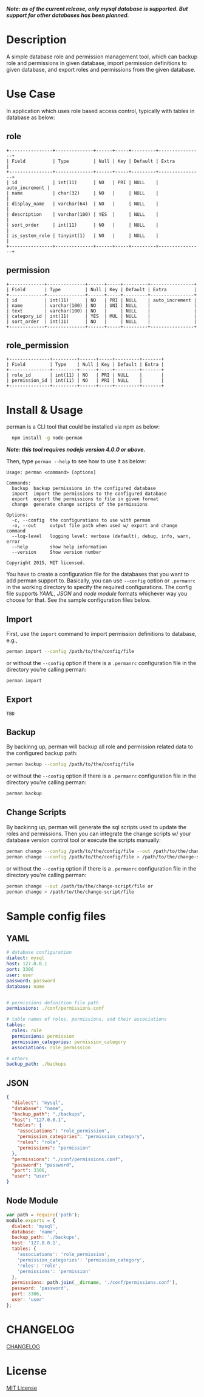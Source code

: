 ___Note: as of the current release, only mysql database is supported. But support for other databases has been planned.___

# Description
A simple database role and permission management tool, which can backup role and permissions in given database, import permission definitions to given database, and export roles and permissions from the given database.

# Use Case
In application which uses role based access control, typically with tables in database as below:

## role
```
+----------------+--------------+------+-----+---------+----------------+
| Field          | Type         | Null | Key | Default | Extra          |
+----------------+--------------+------+-----+---------+----------------+
| id             | int(11)      | NO   | PRI | NULL    | auto_increment |
| name           | char(32)     | NO   |     | NULL    |                |
| display_name   | varchar(64)  | NO   |     | NULL    |                |
| description    | varchar(100) | YES  |     | NULL    |                |
| sort_order     | int(11)      | NO   |     | NULL    |                |
| is_system_role | tinyint(1)   | NO   |     | NULL    |                |
+----------------+--------------+------+-----+---------+----------------+
```

## permission
```
+-------------+--------------+------+-----+---------+----------------+
| Field       | Type         | Null | Key | Default | Extra          |
+-------------+--------------+------+-----+---------+----------------+
| id          | int(11)      | NO   | PRI | NULL    | auto_increment |
| name        | varchar(100) | NO   | UNI | NULL    |                |
| text        | varchar(100) | NO   |     | NULL    |                |
| category_id | int(11)      | YES  | MUL | NULL    |                |
| sort_order  | int(11)      | NO   |     | NULL    |                |
+-------------+--------------+------+-----+---------+----------------+
```

## role_permission
```
+---------------+---------+------+-----+---------+-------+
| Field         | Type    | Null | Key | Default | Extra |
+---------------+---------+------+-----+---------+-------+
| role_id       | int(11) | NO   | PRI | NULL    |       |
| permission_id | int(11) | NO   | PRI | NULL    |       |
+---------------+---------+------+-----+---------+-------+
```


# Install & Usage
perman is a CLI tool that could be installed via npm as below:
```bash
  npm install -g node-perman
```

___Note: this tool requires nodejs version 4.0.0 or above.___

Then, type `perman --help` to see how to use it as below:

```
Usage: perman <command> [options]

Commands:
  backup  backup permissions in the configured database
  import  import the permissions to the configured database
  export  export the permissions to file in given format
  change  generate change scripts of the permissions

Options:
  -c, --config  the configurations to use with perman
  -o, --out     output file path when used w/ export and change command
  --log-level   logging level: verbose (default), debug, info, warn, error
  --help        show help information
  --version     Show version number

Copyright 2015, MIT licensed.
```

You have to create a configuration file for the databases that you want to add perman support to.
Basically, you can use `--config` option or `.permanrc` in the working directory to specify the required configurations. The config file supports _YAML_, _JSON_ and _node module_ formats whichever way you choose for that. See the sample configuration files below.

## Import
First, use the `import` command to import permission definitions to database, e.g.,
```bash
perman import --config /path/to/the/config/file
```
or without the `--config` option if there is a `.permanrc` configuration file in the directory you're calling perman:
```bash
perman import
```

## Export
`TBD`

## Backup
By backinng up, perman will backup all role and permission related data to the configured backup path:
```bash
perman backup --config /path/to/the/config/file
```
or without the `--config` option if there is a `.permanrc` configuration file in the directory you're calling perman:
```bash
perman backup
```

## Change Scripts
By backinng up, perman will generate the sql scripts used to update the roles and permissions. Then you can integrate the change scripts w/ your database version control tool or execute the scripts manually:
```bash
perman change --config /path/to/the/config/file --out /path/to/the/change-script/file or
perman change --config /path/to/the/config/file > /path/to/the/change-script/file
```
or without the `--config` option if there is a `.permanrc` configuration file in the directory you're calling perman:
```bash
perman change --out /path/to/the/change-script/file or
perman change > /path/to/the/change-script/file
```

# Sample config files

## YAML
```yaml
# database configuration
dialect: mysql
host: 127.0.0.1
port: 3306
user: user
password: password
database: name


# permissions definition file path
permissions: ./conf/permissions.conf

# table names of roles, permissions, and their associations
tables:
  roles: role
  permissions: permission
  permission_categories: permission_category
  associations: role_permission

# others
backup_path: ./backups
```

## JSON
```json
{
  "dialect": "mysql",
  "database": "name",
  "backup_path": "./backups",
  "host": "127.0.0.1",
  "tables": {
    "associations": "role_permission",
    "permission_categories": "permission_category",
    "roles": "role",
    "permissions": "permission"
  },
  "permissions": "./conf/permissions.conf",
  "password": "password",
  "port": 3306,
  "user": "user"
}
```


## Node Module
```js
var path = require('path');
module.exports = {
  dialect: 'mysql',
  database: 'name',
  backup_path: './backups',
  host: '127.0.0.1',
  tables: {
    'associations': 'role_permission',
    'permission_categories': 'permission_category',
    'roles': 'role',
    'permissions': 'permission'
  },
  permissions: path.join(__dirname, './conf/permissions.conf'),
  password: 'password',
  port: 3306,
  user: 'user'
};

```

# CHANGELOG
[CHANGELOG](./CHANGELOG.md)

# License
[MIT License](./LICENSE)
